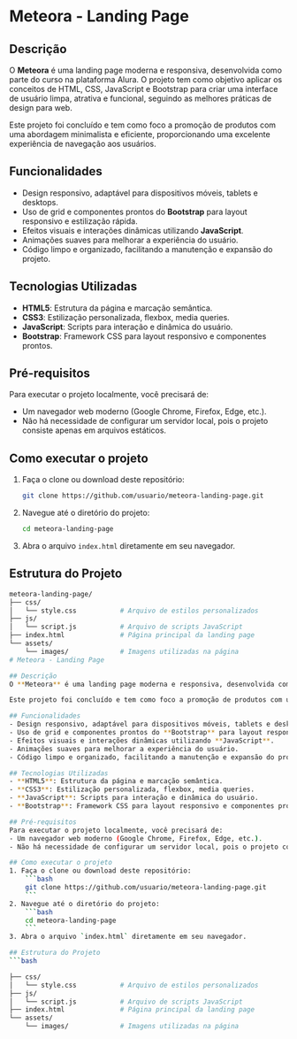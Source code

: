 # Meteora - Landing Page

## Descrição
O **Meteora** é uma landing page moderna e responsiva, desenvolvida como parte do curso na plataforma Alura. O projeto tem como objetivo aplicar os conceitos de HTML, CSS, JavaScript e Bootstrap para criar uma interface de usuário limpa, atrativa e funcional, seguindo as melhores práticas de design para web.

Este projeto foi concluído e tem como foco a promoção de produtos com uma abordagem minimalista e eficiente, proporcionando uma excelente experiência de navegação aos usuários.

## Funcionalidades
- Design responsivo, adaptável para dispositivos móveis, tablets e desktops.
- Uso de grid e componentes prontos do **Bootstrap** para layout responsivo e estilização rápida.
- Efeitos visuais e interações dinâmicas utilizando **JavaScript**.
- Animações suaves para melhorar a experiência do usuário.
- Código limpo e organizado, facilitando a manutenção e expansão do projeto.

## Tecnologias Utilizadas
- **HTML5**: Estrutura da página e marcação semântica.
- **CSS3**: Estilização personalizada, flexbox, media queries.
- **JavaScript**: Scripts para interação e dinâmica do usuário.
- **Bootstrap**: Framework CSS para layout responsivo e componentes prontos.

## Pré-requisitos
Para executar o projeto localmente, você precisará de:
- Um navegador web moderno (Google Chrome, Firefox, Edge, etc.).
- Não há necessidade de configurar um servidor local, pois o projeto consiste apenas em arquivos estáticos.

## Como executar o projeto
1. Faça o clone ou download deste repositório:
    ```bash
    git clone https://github.com/usuario/meteora-landing-page.git
    ```
2. Navegue até o diretório do projeto:
    ```bash
    cd meteora-landing-page
    ```
3. Abra o arquivo `index.html` diretamente em seu navegador.

## Estrutura do Projeto
```bash
meteora-landing-page/
├── css/
│   └── style.css           # Arquivo de estilos personalizados
├── js/
│   └── script.js           # Arquivo de scripts JavaScript
├── index.html              # Página principal da landing page
└── assets/
    └── images/             # Imagens utilizadas na página
# Meteora - Landing Page

## Descrição
O **Meteora** é uma landing page moderna e responsiva, desenvolvida como parte do curso na plataforma Alura. O projeto tem como objetivo aplicar os conceitos de HTML, CSS, JavaScript e Bootstrap para criar uma interface de usuário limpa, atrativa e funcional, seguindo as melhores práticas de design para web.

Este projeto foi concluído e tem como foco a promoção de produtos com uma abordagem minimalista e eficiente, proporcionando uma excelente experiência de navegação aos usuários.

## Funcionalidades
- Design responsivo, adaptável para dispositivos móveis, tablets e desktops.
- Uso de grid e componentes prontos do **Bootstrap** para layout responsivo e estilização rápida.
- Efeitos visuais e interações dinâmicas utilizando **JavaScript**.
- Animações suaves para melhorar a experiência do usuário.
- Código limpo e organizado, facilitando a manutenção e expansão do projeto.

## Tecnologias Utilizadas
- **HTML5**: Estrutura da página e marcação semântica.
- **CSS3**: Estilização personalizada, flexbox, media queries.
- **JavaScript**: Scripts para interação e dinâmica do usuário.
- **Bootstrap**: Framework CSS para layout responsivo e componentes prontos.

## Pré-requisitos
Para executar o projeto localmente, você precisará de:
- Um navegador web moderno (Google Chrome, Firefox, Edge, etc.).
- Não há necessidade de configurar um servidor local, pois o projeto consiste apenas em arquivos estáticos.

## Como executar o projeto
1. Faça o clone ou download deste repositório:
    ```bash
    git clone https://github.com/usuario/meteora-landing-page.git
    ```
2. Navegue até o diretório do projeto:
    ```bash
    cd meteora-landing-page
    ```
3. Abra o arquivo `index.html` diretamente em seu navegador.

## Estrutura do Projeto
```bash

├── css/
│   └── style.css           # Arquivo de estilos personalizados
├── js/
│   └── script.js           # Arquivo de scripts JavaScript
├── index.html              # Página principal da landing page
└── assets/
    └── images/             # Imagens utilizadas na página
